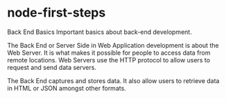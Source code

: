 # node-first-steps

Back End Basics
Important basics about back-end development.

The Back End or Server Side in Web Application development is about the Web Server. It is what makes it possible for people to access data from remote locations. Web Servers use the HTTP protocol to allow users to request and send data servers.

The Back End captures and stores data. It also allow users to retrieve data in HTML or JSON amongst other formats.
